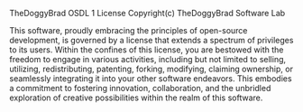 TheDoggyBrad OSDL 1 License
Copyright(c) TheDoggyBrad Software Lab

This software, proudly embracing the principles of open-source development, is governed by a license that extends a spectrum of privileges to its users. Within the confines of this license, you are bestowed with the freedom to engage in various activities, including but not limited to selling, utilizing, redistributing, patenting, forking, modifying, claiming ownership, or seamlessly integrating it into your other software endeavors. This embodies a commitment to fostering innovation, collaboration, and the unbridled exploration of creative possibilities within the realm of this software.
